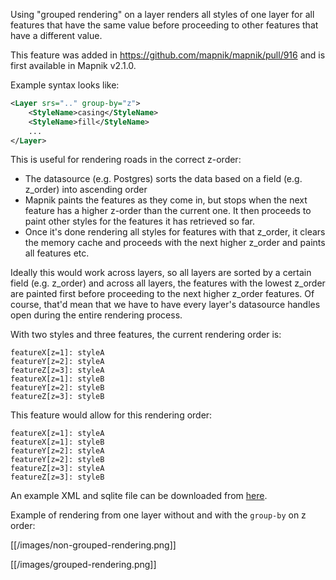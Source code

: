 Using "grouped rendering" on a layer renders all styles of one layer for all features that have the same value before proceeding to other features that have a different value.

This feature was added in https://github.com/mapnik/mapnik/pull/916 and is first available in Mapnik v2.1.0.

Example syntax looks like:

```xml
<Layer srs=".." group-by="z">
    <StyleName>casing</StyleName>
    <StyleName>fill</StyleName>
    ...
</Layer>
```

This is useful for rendering roads in the correct z-order:

* The datasource (e.g. Postgres) sorts the data based on a field (e.g. z_order) into ascending order
* Mapnik paints the features as they come in, but stops when the next feature has a higher z-order than the current one. It then proceeds to paint other styles for the features it has retrieved so far.
* Once it's done rendering all styles for features with that z_order, it clears the memory cache and proceeds with the next higher z_order and paints all features etc.

Ideally this would work across layers, so all layers are sorted by a certain field (e.g. z_order) and across all layers, the features with the lowest z_order are painted first before proceeding to the next higher z_order features. Of course, that'd mean that we have to have every layer's datasource handles open during the entire rendering process.

With two styles and three features, the current rendering order is:

```
featureX[z=1]: styleA
featureY[z=2]: styleA
featureZ[z=3]: styleA
featureX[z=1]: styleB
featureY[z=2]: styleB
featureZ[z=3]: styleB
```

This feature would allow for this rendering order:

```
featureX[z=1]: styleA
featureX[z=1]: styleB
featureY[z=2]: styleA
featureY[z=2]: styleB
featureZ[z=3]: styleA
featureZ[z=3]: styleB
```

An example XML and sqlite file can be downloaded from [here](data/grouped-rendering-sample.zip).

Example of rendering from one layer without and with the `group-by` on z order:

[[/images/non-grouped-rendering.png]]

[[/images/grouped-rendering.png]]

